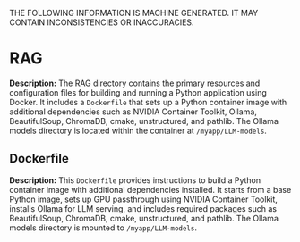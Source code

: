 THE FOLLOWING INFORMATION IS MACHINE GENERATED.
IT MAY CONTAIN INCONSISTENCIES OR INACCURACIES.

# RAG  

**Description:**  The RAG directory contains the primary resources and configuration files for building and running a Python application using Docker. It includes a `Dockerfile` that sets up a Python container image with additional dependencies such as NVIDIA Container Toolkit, Ollama, BeautifulSoup, ChromaDB, cmake, unstructured, and pathlib. The Ollama models directory is located within the container at `/myapp/LLM-models`.

 ## Dockerfile

**Description:** This `Dockerfile` provides instructions to build a Python container image with additional dependencies installed. It starts from a base Python image, sets up GPU passthrough using NVIDIA Container Toolkit, installs Ollama for LLM serving, and includes required packages such as BeautifulSoup, ChromaDB, cmake, unstructured, and pathlib. The Ollama models directory is mounted to `/myapp/LLM-models`.